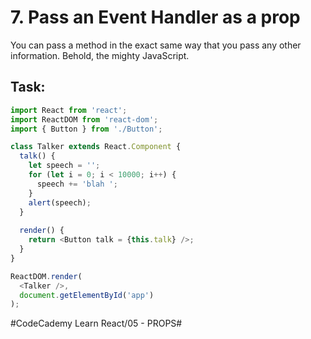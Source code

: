 # 7. Pass an Event Handler as a prop
You can pass a method in the exact same way that you pass any other information. Behold, the mighty JavaScript.

## Task:
``` javascript
import React from 'react';
import ReactDOM from 'react-dom';
import { Button } from './Button';

class Talker extends React.Component {
  talk() {
    let speech = '';
    for (let i = 0; i < 10000; i++) {
      speech += 'blah ';
    }
    alert(speech);
  }
  
  render() {
    return <Button talk = {this.talk} />;
  }
}

ReactDOM.render(
  <Talker />,
  document.getElementById('app')
);
```
#CodeCademy Learn React/05 - PROPS#